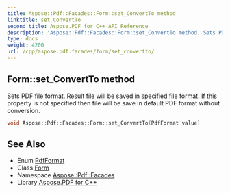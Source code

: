 ```yaml
---
title: Aspose::Pdf::Facades::Form::set_ConvertTo method
linktitle: set_ConvertTo
second_title: Aspose.PDF for C++ API Reference
description: 'Aspose::Pdf::Facades::Form::set_ConvertTo method. Sets PDF file format. Result file will be saved in specified file format. If this property is not specified then file will be save in default PDF format without conversion in C++.'
type: docs
weight: 4200
url: /cpp/aspose.pdf.facades/form/set_convertto/
---
```

## Form::set_ConvertTo method


Sets PDF file format. Result file will be saved in specified file format. If this property is not specified then file will be save in default PDF format without conversion.

```cpp
void Aspose::Pdf::Facades::Form::set_ConvertTo(PdfFormat value)
```

## See Also

* Enum [PdfFormat](../../../aspose.pdf/pdfformat/)
* Class [Form](../)
* Namespace [Aspose::Pdf::Facades](../../)
* Library [Aspose.PDF for C++](../../../)
